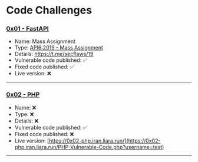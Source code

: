 # Code Challenges

### [0x01 - FastAPI](/0x01-FastAPI)
- Name: Mass Assignment
- Type: [API6:2019 - Mass Assignment](https://owasp.org/API-Security/editions/2019/en/0xa6-mass-assignment/)
- Details: https://t.me/secflaws/19
- Vulnerable code published: :white_check_mark:	
- Fixed code published: :white_check_mark:
- Live version: :x:

---

### [0x02 - PHP](/0x02-PHP)
- Name: :x:
- Type: :x:
- Details: :x:
- Vulnerable code published: :white_check_mark:	
- Fixed code published: :x:
- Live version: [https://0x02-php.iran.liara.run/](https://0x02-php.iran.liara.run/PHP-Vulnerable-Code.php?username=test)

---
